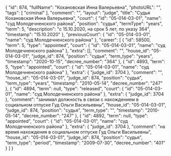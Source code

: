 {
    "id": 874,
    "fullName": "Кохановская Инна Валерьевна",
    "photoURL": "",
    "tags": [
        "criminal"
    ],
    "comment": "",
    "layout": "judge",
    "title": "Судья Кохановская Инна Валерьевна",
    "court": {
        "id": "05-014-03-01",
        "name": "суд Молодечненского района",
        "position": "судья",
        "termType": "years",
        "term": 5,
        "description": "c 15.10.2020, на срок 5 лет, по указу 364",
        "timestamp": "15.10.2020"
    },
    "previousCourt": {
        "id": "05-014-03-01",
        "name": "суд Молодечненского района"
    },
    "career": [
        {
            "id": 58500,
            "term": 5,
            "type": "appointed",
            "court": {
                "id": "05-014-03-01",
                "name": "суд Молодечненского района"
            },
            "extra": [],
            "comment": "",
            "house_id": "05-014-03-01",
            "judge_id": 874,
            "position": "судья",
            "term_type": "years",
            "timestamp": "2020-10-15",
            "decree_number": "364"
        },
        {
            "id": 4893,
            "term": 5,
            "type": "appointed",
            "court": {
                "id": "05-014-03-01",
                "name": "суд Молодечненского района"
            },
            "extra": {
                "judge_id": 3704
            },
            "comment": "",
            "house_id": "05-014-03-01",
            "judge_id": 874,
            "position": "судья",
            "term_type": "years",
            "timestamp": "2010-05-14",
            "decree_number": "247"
        },
        {
            "id": 4894,
            "term": null,
            "type": "released",
            "court": {
                "id": "05-014-03-01",
                "name": "суд Молодечненского района"
            },
            "extra": {
                "judge_id": 3704
            },
            "comment": "занимал должность в связи с нахождением в социальном отпуске Гуд Ольги Васильевны",
            "house_id": "05-014-03-01",
            "judge_id": 874,
            "position": "судья",
            "term_type": "",
            "timestamp": "2010-05-14",
            "decree_number": "247"
        },
        {
            "id": 4892,
            "term": null,
            "type": "appointed",
            "court": {
                "id": "05-014-03-01",
                "name": "суд Молодечненского района"
            },
            "extra": {
                "judge_id": 3704
            },
            "comment": "на время нахождения в социальном отпуске Гуд Ольги Васильевны",
            "house_id": "05-014-03-01",
            "judge_id": 874,
            "position": "судья",
            "term_type": "period",
            "timestamp": "2009-07-30",
            "decree_number": "401"
        }
    ]
}